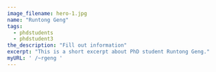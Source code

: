 ```yaml
---
image_filename: hero-1.jpg
name: "Runtong Geng"
tags:
  - phdstudents
  - phdstudent3
the_description: "Fill out information"
excerpt: "This is a short excerpt about PhD student Runtong Geng."
myURL: ' /~rgeng '
---
```

